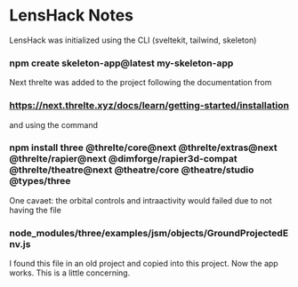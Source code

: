# LensHack Notes

LensHack was initialized using the CLI (sveltekit, tailwind, skeleton)

### npm create skeleton-app@latest my-skeleton-app

Next threlte was added to the project following the documentation from

### https://next.threlte.xyz/docs/learn/getting-started/installation

and using the command

### npm install three @threlte/core@next @threlte/extras@next @threlte/rapier@next @dimforge/rapier3d-compat @threlte/theatre@next @theatre/core @theatre/studio @types/three

One cavaet: the orbital controls and intraactivity would failed due to not having the file

### node_modules/three/examples/jsm/objects/GroundProjectedEnv.js

I found this file in an old project and copied into this project. Now the app works. This is a little concerning.
